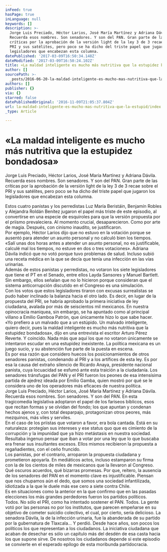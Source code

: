 ```yaml
---
inFeed: true
hasPage: true
inLanguage: null
keywords: []
description: >-
  Jorge Luis Preciado, Héctor Larios, José María Martínez y Adriana Dávila.
  Recuerda esos nombres. Son senadores. Y son del PAN. Gran parte de las
  críticas por la aprobación de la versión light de la ley 3 de 3 recae sobre el
  PRI y sus satélites, pero poco se ha dicho del triste papel que jugaron los
  legisladores que encabezan esta columna.
datePublished: '2017-03-09T16:50:34.148Z'
dateModified: '2017-03-09T16:50:24.102Z'
title: «La maldad inteligente es mucho más nutritiva que la estupidez bondadosa»
author: []
sourcePath: >-
  _posts/2016-06-20-la-maldad-inteligente-es-mucho-mas-nutritiva-que-la-estupid.md
authors: []
publisher: {}
via: {}
starred: false
datePublishedOriginal: '2016-11-09T21:05:37.804Z'
url: la-maldad-inteligente-es-mucho-mas-nutritiva-que-la-estupid/index.html
_type: Article

---
```

# «La maldad inteligente es mucho más nutritiva que la estupidez bondadosa»

Jorge Luis Preciado, Héctor Larios, José María Martínez y Adriana Dávila. Recuerda esos nombres. Son senadores. Y son del PAN. Gran parte de las críticas por la aprobación de la versión light de la ley 3 de 3 recae sobre el PRI y sus satélites, pero poco se ha dicho del triste papel que jugaron los legisladores que encabezan esta columna.

Estos cuatro panistas y los perredistas Luz María Beristáin, Benjamín Robles y Alejandra Roldán Benítez jugaron el papel más triste de este episodio, al convertirse en una especie de esquiroles para que la versión propuesta por el priismo prevaleciera. Al momento crucial, desaparecieron. Como por arte de magia. Después, con cinismo inaudito, se justificaron.  
Por ejemplo, Héctor Larios dijo que no estuvo en la votación porque se ausentó para atender un asunto personal y no calculó bien los tiempos. «Salí unas dos horas antes a atender un asunto personal, no es justificable, calculé mal los tiempos, no estuve en dos o tres votaciones». Adriana Dávila indicó que no votó porque tuvo problemas de salud. Incluso subió una receta médica en la que se decía que tenía una infección en las vías urinarias.   
Además de estos panistas y perredistas, no votaron los siete legisladores que tiene el PT en el Senado, entre ellos Layda Sansores y Manuel Bartlett. Sin embargo, ellos señalan que no lo hicieron porque consideran que el sistema anticorrupción discutido en el Congreso es una simulación.  
Con los votos que estos legisladores tiraron con excusas surrealistas se pudo haber inclinado la balanza hacia el otro lado. Es decir, en lugar de la propuesta del PRI, se habría aprobado la primera iniciativa de ley ciudadana, avalada por más de seiscientos mil mexicanos. En nuestra opinocracia maniquea, sin embargo, se ha apuntado como al principal villano a Emilio Gamboa Patrón, que únicamente hizo lo que sabe hacer.   
«Yo prefiero a un malvado que a un estúpido. Un malvado inteligente, quiero decir, pues la maldad inteligente es mucho más nutritiva que la estupidez bondadosa», dijo en una entrevista el escritor Arturo Pérez Reverte. Y coincido. Nada más que aquí los que no votaron únicamente se intentaron escudar en una estupidez inexistente. La política mexicana es un juego sucio, y su abstención fue parte de la puesta en escena.   
Es por esa razón que considero huecos los posicionamientos de otros senadores panistas, condenando al PRI y a los artífices de esta ley. Es por esa la causa del extraño silencio de Ricardo Anaya, presidente nacional panista, cuya locuacidad se esfumó ante esta traición a la ciudadanía. Los senadores tránsfugas del PAN y el PRI fueron los peones de esa intensísima partida de ajedrez ideada por Emilio Gamba, quien mostró por qué se le considera uno de los operadores más eficaces de nuestra política.  
Jorge Luis Preciado, Héctor Larios, José María Martínez y Adriana Dávila. Recuerda esos nombres. Son senadores. Y son del PAN. En esta tragicomedia legislativa adoptaron el papel de los fariseos bíblicos, esos que recitan formas y se olvidan del fondo; los que apuntan y condenan hechos ajenos y, con total desparpajo, protagonizan otros peores, más mezquinos, más viles y serviles.   
En el caso de los priistas que votaron a favor, era bola cantada. Está en su naturaleza: protegían sus intereses y ese status quo que es cimiento de la corrupción y la impunidad que ya hizo metástasis en nuestra sociedad. Resultaba ingenuo pensar que iban a votar por una ley que lo que buscaba era frenar sus insultantes excesos. Ellos mismos recibieron la propuesta a regañadientes, con el ceño fruncido.   
Los panistas, por el contrario, arroparon la propuesta ciudadana y prometieron apoyarla. En mediáticos actos, incluso estamparon su firma con la de los cientos de miles de mexicanos que la llevaron al Congreso. Qué oscuros acuerdos, qué bizarras promesas. Por que, reitero, la ausencia de los senadores del PAN en el momento clave es injustificable. Piensan que nos chupamos aún el dedo, que somos una sociedad infantilizada, idiotizada a la que le duele más ese cero a siete contra Chile.   
Es en situaciones como la anterior en la que confirmo que en las pasadas elecciones los más grandes perdedores fueron los partidos políticos. Todos. No sólo el PRI, como ha intentado sostener el PAN. Todos. La gente votó por las personas no por los institutos, que parecen empeñarse en su objetivo de cometer suicidio colectivo, el cual, por cierto, sería delicioso. La senadora Dávila, la de la infección urinaria, fue la abanderada de su partido por la gubernatura de Tlaxcala... Y perdió. Desde hace años, son pocos los políticos los que representan a los ciudadanos. La iniciativa ciudadana que acaban de desechar es sólo un capítulo más del desdén de esa casta hacia los que supone sirve. De nosotros los ciudadanos depende si este episodio se convierte en el esperado epílogo de esta moribunda partidocracia.